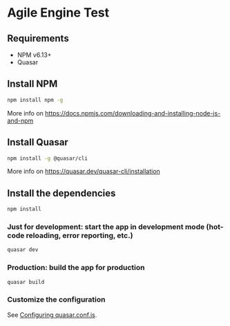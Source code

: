 # Agile Engine Test

## Requirements

- NPM v6.13+
- Quasar

## Install NPM

```bash
npm install npm -g
```

More info on https://docs.npmjs.com/downloading-and-installing-node-js-and-npm

## Install Quasar

```bash
npm install -g @quasar/cli
```

More info on https://quasar.dev/quasar-cli/installation

## Install the dependencies

```bash
npm install
```

### Just for development: start the app in development mode (hot-code reloading, error reporting, etc.)

```bash
quasar dev
```

### Production: build the app for production

```bash
quasar build
```

### Customize the configuration

See [Configuring quasar.conf.js](https://quasar.dev/quasar-cli/quasar-conf-js).
